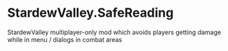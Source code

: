 # StardewValley.SafeReading
StardewValley multiplayer-only mod which avoids players getting damage while in menu / dialogs in combat areas
